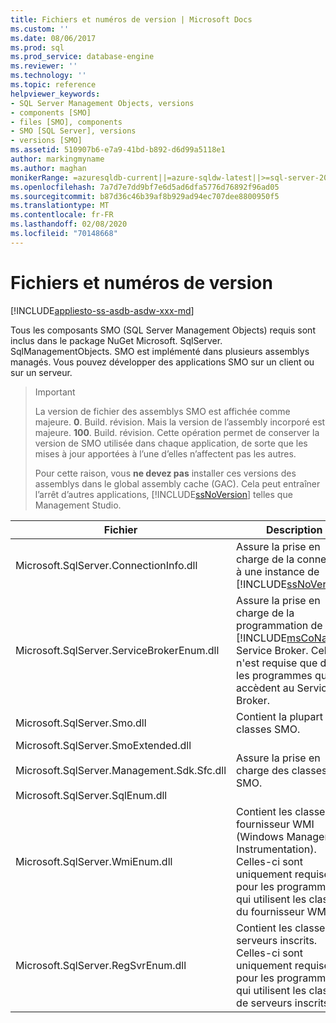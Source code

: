 ```yaml
---
title: Fichiers et numéros de version | Microsoft Docs
ms.custom: ''
ms.date: 08/06/2017
ms.prod: sql
ms.prod_service: database-engine
ms.reviewer: ''
ms.technology: ''
ms.topic: reference
helpviewer_keywords:
- SQL Server Management Objects, versions
- components [SMO]
- files [SMO], components
- SMO [SQL Server], versions
- versions [SMO]
ms.assetid: 510907b6-e7a9-41bd-b892-d6d99a5118e1
author: markingmyname
ms.author: maghan
monikerRange: =azuresqldb-current||=azure-sqldw-latest||>=sql-server-2016||=sqlallproducts-allversions||>=sql-server-linux-2017||=azuresqldb-mi-current
ms.openlocfilehash: 7a7d7e7dd9bf7e6d5ad6dfa5776d76892f96ad05
ms.sourcegitcommit: b87d36c46b39af8b929ad94ec707dee8800950f5
ms.translationtype: MT
ms.contentlocale: fr-FR
ms.lasthandoff: 02/08/2020
ms.locfileid: "70148668"
---
```

# <a name="files-and-version-numbers"></a>Fichiers et numéros de version
[!INCLUDE[appliesto-ss-asdb-asdw-xxx-md](../../includes/appliesto-ss-asdb-asdw-xxx-md.md)]

  Tous les composants SMO (SQL Server Management Objects) requis sont inclus dans le package NuGet Microsoft. SqlServer. SqlManagementObjects. SMO est implémenté dans plusieurs assemblys managés. Vous pouvez développer des applications SMO sur un client ou sur un serveur.  

> > [!Important]
> > La version de fichier des assemblys SMO est affichée comme majeure. **0**. Build. révision. Mais la version de l’assembly incorporé est majeure. **100**. Build. révision. Cette opération permet de conserver la version de SMO utilisée dans chaque application, de sorte que les mises à jour apportées à l’une d’elles n’affectent pas les autres.
> > 
> > Pour cette raison, vous **ne devez pas** installer ces versions des assemblys dans le global assembly cache (GAC). Cela peut entraîner l’arrêt d’autres applications, [!INCLUDE[ssNoVersion](../../includes/ssnoversion-md.md)] telles que Management Studio. 
  
|Fichier|Description|  
|-----------|-----------------|  
|Microsoft.SqlServer.ConnectionInfo.dll|Assure la prise en charge de la connexion à une instance de [!INCLUDE[ssNoVersion](../../includes/ssnoversion-md.md)].|  
|Microsoft.SqlServer.ServiceBrokerEnum.dll|Assure la prise en charge de la programmation de [!INCLUDE[msCoName](../../includes/msconame-md.md)] Service Broker. Celle-ci n'est requise que dans les programmes qui accèdent au Service Broker.|  
|Microsoft.SqlServer.Smo.dll|Contient la plupart des classes SMO.|  
|Microsoft.SqlServer.SmoExtended.dll<br /><br /> Microsoft.SqlServer.Management.Sdk.Sfc.dll<br /><br /> Microsoft.SqlServer.SqlEnum.dll|Assure la prise en charge des classes SMO.|  
|Microsoft.SqlServer.WmiEnum.dll|Contient les classes du fournisseur WMI (Windows Management Instrumentation). Celles-ci sont uniquement requises pour les programmes qui utilisent les classes du fournisseur WMI.|  
|Microsoft.SqlServer.RegSvrEnum.dll|Contient les classes de serveurs inscrits. Celles-ci sont uniquement requises pour les programmes qui utilisent les classes de serveurs inscrits.|  
  
  
